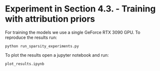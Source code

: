 # Experiment in Section 4.3. - Training with attribution priors

For training the models we use a single GeForce RTX 3090 GPU. To reproduce the results run:
```
python run_sparsity_experiments.py
```

To plot the results open a jupyter notebook and run:
```
plot_results.ipynb
```
